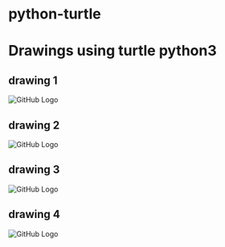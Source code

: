 # python-turtle
# Drawings using turtle python3
## drawing 1
![GitHub Logo](https://preview.ibb.co/dOcTCw/drawing1.png)

## drawing 2
![GitHub Logo](https://preview.ibb.co/jPVRzb/drawing2.png)

## drawing 3
![GitHub Logo](https://preview.ibb.co/dc6zKb/drawing3.png)

## drawing 4
![GitHub Logo](https://preview.ibb.co/ev2vsw/drawing4.png)



